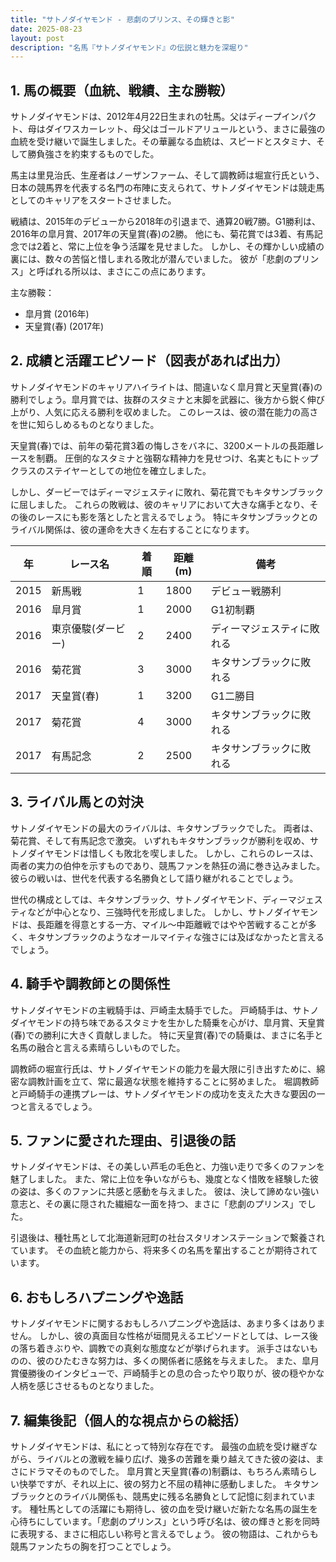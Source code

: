 ```yaml
---
title: "サトノダイヤモンド - 悲劇のプリンス、その輝きと影"
date: 2025-08-23
layout: post
description: "名馬『サトノダイヤモンド』の伝説と魅力を深堀り"
---
```


## 1. 馬の概要（血統、戦績、主な勝鞍）

サトノダイヤモンドは、2012年4月22日生まれの牡馬。父はディープインパクト、母はダイワスカーレット、母父はゴールドアリュールという、まさに最強の血統を受け継いで誕生しました。その華麗なる血統は、スピードとスタミナ、そして勝負強さを約束するものでした。

馬主は里見治氏、生産者はノーザンファーム、そして調教師は堀宣行氏という、日本の競馬界を代表する名門の布陣に支えられて、サトノダイヤモンドは競走馬としてのキャリアをスタートさせました。

戦績は、2015年のデビューから2018年の引退まで、通算20戦7勝。G1勝利は、2016年の皐月賞、2017年の天皇賞(春)の2勝。  他にも、菊花賞では3着、有馬記念では2着と、常に上位を争う活躍を見せました。  しかし、その輝かしい成績の裏には、数々の苦悩と惜しまれる敗北が潜んでいました。  彼が「悲劇のプリンス」と呼ばれる所以は、まさにこの点にあります。

主な勝鞍：

* 皐月賞 (2016年)
* 天皇賞(春) (2017年)


## 2. 成績と活躍エピソード（図表があれば出力）

サトノダイヤモンドのキャリアハイライトは、間違いなく皐月賞と天皇賞(春)の勝利でしょう。皐月賞では、抜群のスタミナと末脚を武器に、後方から鋭く伸び上がり、人気に応える勝利を収めました。  このレースは、彼の潜在能力の高さを世に知らしめるものとなりました。

天皇賞(春)では、前年の菊花賞3着の悔しさをバネに、3200メートルの長距離レースを制覇。  圧倒的なスタミナと強靭な精神力を見せつけ、名実ともにトップクラスのステイヤーとしての地位を確立しました。

しかし、ダービーではディーマジェスティに敗れ、菊花賞でもキタサンブラックに屈しました。  これらの敗戦は、彼のキャリアにおいて大きな痛手となり、その後のレースにも影を落としたと言えるでしょう。  特にキタサンブラックとのライバル関係は、彼の運命を大きく左右することになります。

| 年 | レース名       | 着順 | 距離(m) | 備考                               |
|---|----------------|-----|---------|------------------------------------|
| 2015 | 新馬戦         | 1   | 1800     | デビュー戦勝利                        |
| 2016 | 皐月賞         | 1   | 2000     | G1初制覇                              |
| 2016 | 東京優駿(ダービー) | 2   | 2400     | ディーマジェスティに敗れる             |
| 2016 | 菊花賞         | 3   | 3000     | キタサンブラックに敗れる               |
| 2017 | 天皇賞(春)     | 1   | 3200     | G1二勝目                              |
| 2017 | 菊花賞         | 4   | 3000     | キタサンブラックに敗れる               |
| 2017 | 有馬記念       | 2   | 2500     | キタサンブラックに敗れる               |


## 3. ライバル馬との対決

サトノダイヤモンドの最大のライバルは、キタサンブラックでした。  両者は、菊花賞、そして有馬記念で激突。  いずれもキタサンブラックが勝利を収め、サトノダイヤモンドは惜しくも敗北を喫しました。  しかし、これらのレースは、両者の実力の伯仲を示すものであり、競馬ファンを熱狂の渦に巻き込みました。  彼らの戦いは、世代を代表する名勝負として語り継がれることでしょう。

世代の構成としては、キタサンブラック、サトノダイヤモンド、ディーマジェスティなどが中心となり、三強時代を形成しました。  しかし、サトノダイヤモンドは、長距離を得意とする一方、マイル～中距離戦ではやや苦戦することが多く、キタサンブラックのようなオールマイティな強さには及ばなかったと言えるでしょう。


## 4. 騎手や調教師との関係性

サトノダイヤモンドの主戦騎手は、戸崎圭太騎手でした。  戸崎騎手は、サトノダイヤモンドの持ち味であるスタミナを生かした騎乗を心がけ、皐月賞、天皇賞(春)での勝利に大きく貢献しました。  特に天皇賞(春)での騎乗は、まさに名手と名馬の融合と言える素晴らしいものでした。

調教師の堀宣行氏は、サトノダイヤモンドの能力を最大限に引き出すために、綿密な調教計画を立て、常に最適な状態を維持することに努めました。  堀調教師と戸崎騎手の連携プレーは、サトノダイヤモンドの成功を支えた大きな要因の一つと言えるでしょう。


## 5. ファンに愛された理由、引退後の話

サトノダイヤモンドは、その美しい芦毛の毛色と、力強い走りで多くのファンを魅了しました。  また、常に上位を争いながらも、幾度となく惜敗を経験した彼の姿は、多くのファンに共感と感動を与えました。  彼は、決して諦めない強い意志と、その裏に隠された繊細な一面を持つ、まさに「悲劇のプリンス」でした。

引退後は、種牡馬として北海道新冠町の社台スタリオンステーションで繋養されています。  その血統と能力から、将来多くの名馬を輩出することが期待されています。


## 6. おもしろハプニングや逸話

サトノダイヤモンドに関するおもしろハプニングや逸話は、あまり多くはありません。  しかし、彼の真面目な性格が垣間見えるエピソードとしては、レース後の落ち着きぶりや、調教での真剣な態度などが挙げられます。  派手さはないものの、彼のひたむきな努力は、多くの関係者に感銘を与えました。  また、皐月賞優勝後のインタビューで、戸崎騎手との息の合ったやり取りが、彼の穏やかな人柄を感じさせるものとなりました。


## 7. 編集後記（個人的な視点からの総括）

サトノダイヤモンドは、私にとって特別な存在です。  最強の血統を受け継ぎながら、ライバルとの激戦を繰り広げ、幾多の苦難を乗り越えてきた彼の姿は、まさにドラマそのものでした。  皐月賞と天皇賞(春の)制覇は、もちろん素晴らしい快挙ですが、それ以上に、彼の努力と不屈の精神に感動しました。  キタサンブラックとのライバル関係も、競馬史に残る名勝負として記憶に刻まれています。  種牡馬としての活躍にも期待し、彼の血を受け継いだ新たな名馬の誕生を心待ちにしています。「悲劇のプリンス」という呼び名は、彼の輝きと影を同時に表現する、まさに相応しい称号と言えるでしょう。  彼の物語は、これからも競馬ファンたちの胸を打つことでしょう。
